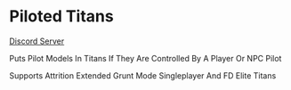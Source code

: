# Piloted Titans

[Discord Server](https://discord.gg/9wcEdgRyrs)

Puts Pilot Models In Titans If They Are Controlled By A Player Or NPC Pilot

Supports Attrition Extended Grunt Mode Singleplayer And FD Elite Titans